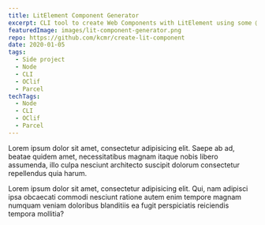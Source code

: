 ```yaml
---
title: LitElement Component Generator
excerpt: CLI tool to create Web Components with LitElement using some @open-wc recommendations and Parcel bundler.
featuredImage: images/lit-component-generator.png
repo: https://github.com/kcmr/create-lit-component
date: 2020-01-05
tags:
  - Side project
  - Node
  - CLI
  - OClif
  - Parcel
techTags:
  - Node
  - CLI
  - OClif
  - Parcel
---
```


Lorem ipsum dolor sit amet, consectetur adipisicing elit. Saepe ab ad, beatae quidem amet, necessitatibus magnam itaque nobis libero assumenda, illo culpa nesciunt architecto suscipit dolorum consectetur repellendus quia harum.

Lorem ipsum dolor sit amet, consectetur adipisicing elit. Qui, nam adipisci ipsa obcaecati commodi nesciunt ratione autem enim tempore magnam numquam veniam doloribus blanditiis ea fugit perspiciatis reiciendis tempora mollitia?

